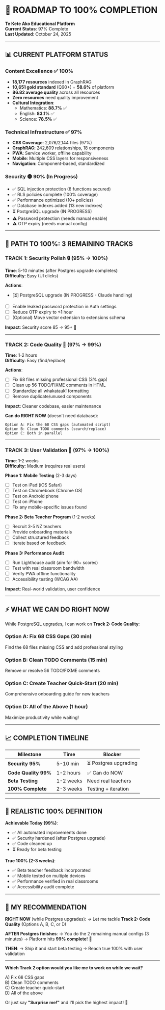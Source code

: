 # 🎯 ROADMAP TO 100% COMPLETION
**Te Kete Ako Educational Platform**  
**Current Status**: 97% Complete  
**Last Updated**: October 24, 2025

---

## 📊 **CURRENT PLATFORM STATUS**

### **Content Excellence** ✅ **100%**
- **18,177 resources** indexed in GraphRAG
- **10,651 gold standard** (Q90+) = **58.6%** of platform
- **86.82 average quality** across all resources
- **Zero resources** need quality improvement
- **Cultural Integration**:
  - Mathematics: **88.7%** ✅
  - English: **83.1%** ✅
  - Science: **78.5%** ✅

### **Technical Infrastructure** ✅ **97%**
- **CSS Coverage**: 2,076/2,144 files (97%)
- **GraphRAG**: 242,609 relationships, 18 components
- **PWA**: Service worker, offline capability
- **Mobile**: Multiple CSS layers for responsiveness
- **Navigation**: Component-based, standardized

### **Security** 🟡 **90%** (In Progress)
- ✅ SQL injection protection (8 functions secured)
- ✅ RLS policies complete (100% coverage)
- ✅ Performance optimized (10+ policies)
- ✅ Database indexes added (13 new indexes)
- ⏳ PostgreSQL upgrade (IN PROGRESS)
- ⚠️ Password protection (needs manual enable)
- ⚠️ OTP expiry (needs manual config)

---

## 🎯 **PATH TO 100%: 3 REMAINING TRACKS**

### **TRACK 1: Security Polish** 🔒 (95% → 100%)
**Time**: 5-10 minutes (after Postgres upgrade completes)  
**Difficulty**: Easy (UI clicks)

**Actions**:
- [⏳] PostgreSQL upgrade (IN PROGRESS - Claude handling)
- [ ] Enable leaked password protection in Auth settings
- [ ] Reduce OTP expiry to ≤1 hour
- [ ] (Optional) Move vector extension to extensions schema

**Impact**: Security score 85 → 95+ 🎯

---

### **TRACK 2: Code Quality** 📝 (97% → 99%)
**Time**: 1-2 hours  
**Difficulty**: Easy (find/replace)

**Actions**:
- [ ] Fix 68 files missing professional CSS (3% gap)
- [ ] Clean up 56 TODO/FIXME comments in HTML
- [ ] Standardize all whakataukī formatting
- [ ] Remove duplicate/unused components

**Impact**: Cleaner codebase, easier maintenance

**Can do RIGHT NOW** (doesn't need database):
```
Option A: Fix the 68 CSS gaps (automated script)
Option B: Clean TODO comments (search/replace)
Option C: Both in parallel
```

---

### **TRACK 3: User Validation** 👥 (97% → 100%)
**Time**: 1-2 weeks  
**Difficulty**: Medium (requires real users)

**Phase 1: Mobile Testing** (2-3 days)
- [ ] Test on iPad (iOS Safari)
- [ ] Test on Chromebook (Chrome OS)
- [ ] Test on Android phone
- [ ] Test on iPhone
- [ ] Fix any mobile-specific issues found

**Phase 2: Beta Teacher Program** (1-2 weeks)
- [ ] Recruit 3-5 NZ teachers
- [ ] Provide onboarding materials
- [ ] Collect structured feedback
- [ ] Iterate based on feedback

**Phase 3: Performance Audit**
- [ ] Run Lighthouse audit (aim for 90+ scores)
- [ ] Test with real classroom bandwidth
- [ ] Verify PWA offline functionality
- [ ] Accessibility testing (WCAG AA)

**Impact**: Real-world validation, user confidence

---

## ⚡ **WHAT WE CAN DO RIGHT NOW**

While PostgreSQL upgrades, I can work on **Track 2: Code Quality**:

### **Option A: Fix 68 CSS Gaps** (30 min)
Find the 68 files missing CSS and add professional styling

### **Option B: Clean TODO Comments** (15 min)
Remove or resolve 56 TODO/FIXME comments

### **Option C: Create Teacher Quick-Start** (20 min)
Comprehensive onboarding guide for new teachers

### **Option D: All of the Above** (1 hour)
Maximize productivity while waiting!

---

## 📈 **COMPLETION TIMELINE**

| Milestone | Time | Blocker |
|-----------|------|---------|
| **Security 95%** | 5-10 min | ⏳ Postgres upgrading |
| **Code Quality 99%** | 1-2 hours | ✅ Can do NOW |
| **Beta Testing** | 1-2 weeks | Need real teachers |
| **100% Complete** | 2-3 weeks | Testing + iteration |

---

## 🎊 **REALISTIC 100% DEFINITION**

**Achievable Today (99%)**:
- ✅ All automated improvements done
- ✅ Security hardened (after Postgres upgrade)
- ✅ Code cleaned up
- ⏳ Ready for beta testing

**True 100% (2-3 weeks)**:
- ✅ Beta teacher feedback incorporated
- ✅ Mobile tested on multiple devices
- ✅ Performance verified in real classrooms
- ✅ Accessibility audit complete

---

## 💪 **MY RECOMMENDATION**

**RIGHT NOW** (while Postgres upgrades):
→ Let me tackle **Track 2: Code Quality** (Options A, B, C, or D)

**AFTER Postgres finishes**:
→ You do the 2 remaining manual configs (3 minutes)
→ Platform hits **99% complete!** 🎯

**THEN**:
→ Ship it and start beta testing
→ Reach true 100% with user validation

---

**Which Track 2 option would you like me to work on while we wait?**

A) Fix 68 CSS gaps  
B) Clean TODO comments  
C) Create teacher quick-start  
D) All of the above  

Or just say **"Surprise me!"** and I'll pick the highest impact! 🚀
